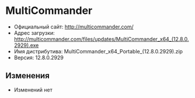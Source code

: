 # MultiCommander

* Официальный сайт: http://multicommander.com/
* Адрес загрузки: http://multicommander.com/files/updates/MultiCommander_x64_(12.8.0.2929).exe
* Имя дистрибутива: MultiCommander_x64_Portable_(12.8.0.2929).zip
* Версия: 12.8.0.2929

## Изменения
* Изменений нет